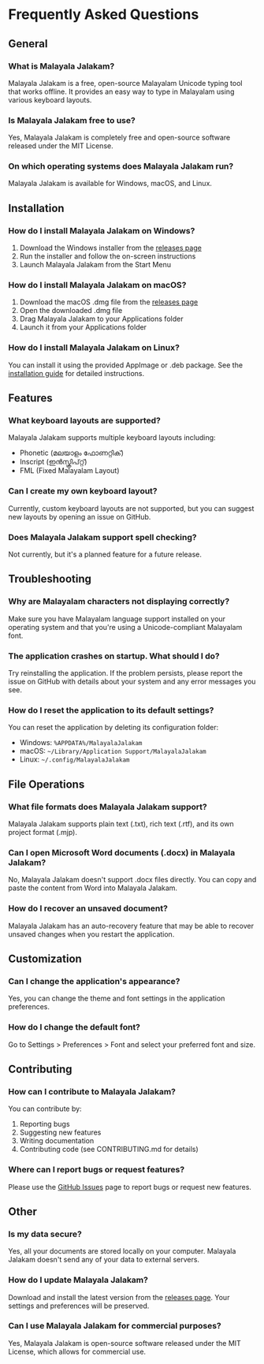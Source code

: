 # Frequently Asked Questions

## General

### What is Malayala Jalakam?
Malayala Jalakam is a free, open-source Malayalam Unicode typing tool that works offline. It provides an easy way to type in Malayalam using various keyboard layouts.

### Is Malayala Jalakam free to use?
Yes, Malayala Jalakam is completely free and open-source software released under the MIT License.

### On which operating systems does Malayala Jalakam run?
Malayala Jalakam is available for Windows, macOS, and Linux.

## Installation

### How do I install Malayala Jalakam on Windows?
1. Download the Windows installer from the [releases page](https://github.com/ameenvga/MJoffline/releases)
2. Run the installer and follow the on-screen instructions
3. Launch Malayala Jalakam from the Start Menu

### How do I install Malayala Jalakam on macOS?
1. Download the macOS .dmg file from the [releases page](https://github.com/ameenvga/MJoffline/releases)
2. Open the downloaded .dmg file
3. Drag Malayala Jalakam to your Applications folder
4. Launch it from your Applications folder

### How do I install Malayala Jalakam on Linux?
You can install it using the provided AppImage or .deb package. See the [installation guide](./getting-started/installation.md) for detailed instructions.

## Features

### What keyboard layouts are supported?
Malayala Jalakam supports multiple keyboard layouts including:
- Phonetic (മലയാളം ഫോണറ്റിക്)
- Inscript (ഇൻസ്ക്രിപ്റ്റ്)
- FML (Fixed Malayalam Layout)

### Can I create my own keyboard layout?
Currently, custom keyboard layouts are not supported, but you can suggest new layouts by opening an issue on GitHub.

### Does Malayala Jalakam support spell checking?
Not currently, but it's a planned feature for a future release.

## Troubleshooting

### Why are Malayalam characters not displaying correctly?
Make sure you have Malayalam language support installed on your operating system and that you're using a Unicode-compliant Malayalam font.

### The application crashes on startup. What should I do?
Try reinstalling the application. If the problem persists, please report the issue on GitHub with details about your system and any error messages you see.

### How do I reset the application to its default settings?
You can reset the application by deleting its configuration folder:
- Windows: `%APPDATA%/MalayalaJalakam`
- macOS: `~/Library/Application Support/MalayalaJalakam`
- Linux: `~/.config/MalayalaJalakam`

## File Operations

### What file formats does Malayala Jalakam support?
Malayala Jalakam supports plain text (.txt), rich text (.rtf), and its own project format (.mjp).

### Can I open Microsoft Word documents (.docx) in Malayala Jalakam?
No, Malayala Jalakam doesn't support .docx files directly. You can copy and paste the content from Word into Malayala Jalakam.

### How do I recover an unsaved document?
Malayala Jalakam has an auto-recovery feature that may be able to recover unsaved changes when you restart the application.

## Customization

### Can I change the application's appearance?
Yes, you can change the theme and font settings in the application preferences.

### How do I change the default font?
Go to Settings > Preferences > Font and select your preferred font and size.

## Contributing

### How can I contribute to Malayala Jalakam?
You can contribute by:
1. Reporting bugs
2. Suggesting new features
3. Writing documentation
4. Contributing code (see CONTRIBUTING.md for details)

### Where can I report bugs or request features?
Please use the [GitHub Issues](https://github.com/ameenvga/MJoffline/issues) page to report bugs or request new features.

## Other

### Is my data secure?
Yes, all your documents are stored locally on your computer. Malayala Jalakam doesn't send any of your data to external servers.

### How do I update Malayala Jalakam?
Download and install the latest version from the [releases page](https://github.com/ameenvga/MJoffline/releases). Your settings and preferences will be preserved.

### Can I use Malayala Jalakam for commercial purposes?
Yes, Malayala Jalakam is open-source software released under the MIT License, which allows for commercial use.

